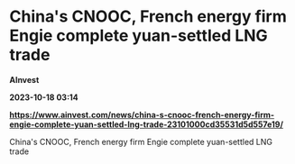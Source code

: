# China's CNOOC, French energy firm Engie complete yuan-settled LNG trade
**AInvest**

**2023-10-18 03:14**

**https://www.ainvest.com/news/china-s-cnooc-french-energy-firm-engie-complete-yuan-settled-lng-trade-23101000cd35531d5d557e19/**

China's CNOOC, French energy firm Engie complete yuan-settled LNG trade
